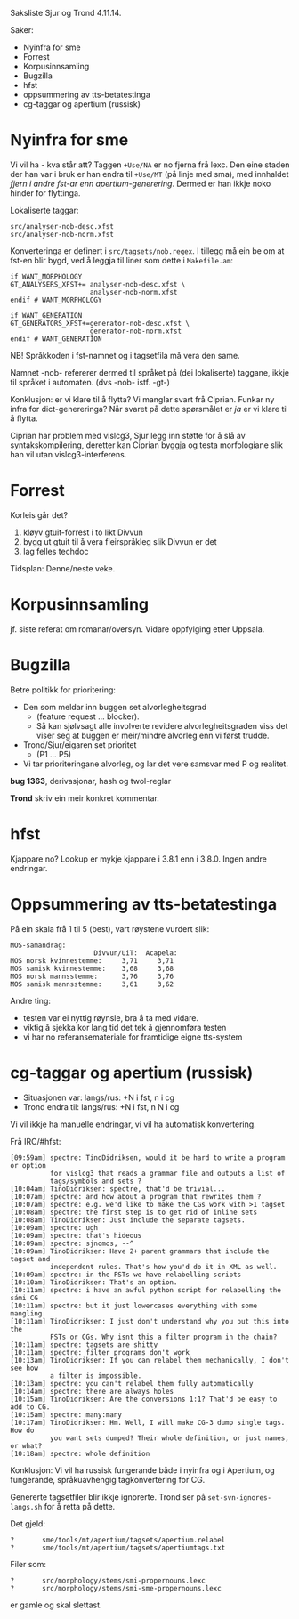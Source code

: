 Saksliste Sjur og Trond 4.11.14.

Saker:

* Nyinfra for sme
* Forrest
* Korpusinnsamling
* Bugzilla
* hfst
* oppsummering av tts-betatestinga
* cg-taggar og apertium (russisk)

# Nyinfra for sme

Vi vil ha - kva står att?
Taggen `+Use/NA` er no fjerna frå lexc. Den eine staden der han var i
bruk er han endra til `+Use/MT` (på linje med sma), med innhaldet
*fjern i andre fst-ar enn apertium-generering*.
Dermed er han ikkje noko hinder for flyttinga.

Lokaliserte taggar:

```
src/analyser-nob-desc.xfst
src/analyser-nob-norm.xfst
```

Konverteringa er definert i `src/tagsets/nob.regex`.
I tillegg må ein be om at
fst-en blir bygd, ved å leggja til liner som dette i `Makefile.am`:

```
if WANT_MORPHOLOGY
GT_ANALYSERS_XFST+= analyser-nob-desc.xfst \
					analyser-nob-norm.xfst
endif # WANT_MORPHOLOGY

if WANT_GENERATION
GT_GENERATORS_XFST+=generator-nob-desc.xfst \
					generator-nob-norm.xfst
endif # WANT_GENERATION
```

NB! Språkkoden i fst-namnet og i tagsetfila må vera den same.

Namnet -nob- refererer dermed til språket på
(dei lokaliserte) taggane, ikkje til språket i automaten.
(dvs -nob- istf. -gt-)

Konklusjon: er vi klare til å flytta?
Vi manglar svart frå Ciprian. Funkar ny infra for dict-genereringa?
Når svaret på dette spørsmålet er *ja* er vi klare til å flytta.

Ciprian har problem med vislcg3, Sjur legg inn støtte for å slå av
syntakskompilering, deretter kan Ciprian byggja og testa morfologiane slik
han vil utan vislcg3-interferens.

# Forrest

Korleis går det?

1. kløyv gtuit-forrest i to likt Divvun
1. bygg ut gtuit til å vera fleirspråkleg slik Divvun er det
1. lag felles techdoc

Tidsplan: Denne/neste veke.

# Korpusinnsamling

jf. siste referat om romanar/oversyn.
Vidare oppfylging etter Uppsala.

# Bugzilla

Betre politikk for prioritering:

* Den som meldar inn buggen set alvorlegheitsgrad
    -  (feature request ... blocker).
    - Så kan sjølvsagt
   alle involverte revidere alvorlegheitsgraden viss det
   viser seg at buggen er meir/mindre alvorleg enn vi
   først trudde.
* Trond/Sjur/eigaren set prioritet
    - (P1 ... P5)
* Vi tar prioriteringane alvorleg, og lar det
  vere samsvar med P og realitet.

**bug 1363**, derivasjonar, hash og twol-reglar

**Trond** skriv ein meir konkret kommentar.

# hfst

Kjappare no? Lookup er mykje kjappare i 3.8.1 enn i 3.8.0. Ingen andre
endringar.

# Oppsummering av tts-betatestinga

På ein skala frå 1 til 5 (best), vart røystene vurdert slik:

```
MOS-samandrag:
                     Divvun/UiT:  Acapela:
MOS norsk kvinnestemme:     3,71     3,71
MOS samisk kvinnestemme:    3,68     3,68
MOS norsk mannsstemme:      3,76     3,76
MOS samisk mannsstemme:     3,61     3,62
```

Andre ting:

* testen var ei nyttig røynsle, bra å ta med vidare.
* viktig å sjekka kor lang tid det tek å gjennomføra testen
* vi har no referansemateriale for framtidige eigne tts-system

# cg-taggar og apertium (russisk)

* Situasjonen var: langs/rus: +N i fst, n i cg
* Trond endra til: langs/rus: +N i fst, n N i cg

Vi vil ikkje ha manuelle endringar, vi vil ha automatisk konvertering.

Frå IRC/#hfst:

```
[09:59am] spectre: TinoDidriksen, would it be hard to write a program or option
		  for vislcg3 that reads a grammar file and outputs a list of
		  tags/symbols and sets ?
[10:04am] TinoDidriksen: spectre, that'd be trivial...
[10:07am] spectre: and how about a program that rewrites them ?
[10:07am] spectre: e.g. we'd like to make the CGs work with >1 tagset
[10:08am] spectre: the first step is to get rid of inline sets
[10:08am] TinoDidriksen: Just include the separate tagsets.
[10:09am] spectre: ugh
[10:09am] spectre: that's hideous
[10:09am] spectre: sjnomos, --^
[10:09am] TinoDidriksen: Have 2+ parent grammars that include the tagset and
		  independent rules. That's how you'd do it in XML as well.
[10:09am] spectre: in the FSTs we have relabelling scripts
[10:10am] TinoDidriksen: That's an option.
[10:11am] spectre: i have an awful python script for relabelling the sámi CG
[10:11am] spectre: but it just lowercases everything with some mangling
[10:11am] TinoDidriksen: I just don't understand why you put this into the
		  FSTs or CGs. Why isnt this a filter program in the chain?
[10:11am] spectre: tagsets are shitty
[10:11am] spectre: filter programs don't work
[10:13am] TinoDidriksen: If you can relabel them mechanically, I don't see how
		  a filter is impossible.
[10:13am] spectre: you can't relabel them fully automatically
[10:14am] spectre: there are always holes
[10:15am] TinoDidriksen: Are the conversions 1:1? That'd be easy to add to CG.
[10:15am] spectre: many:many
[10:17am] TinoDidriksen: Hm. Well, I will make CG-3 dump single tags. How do
		  you want sets dumped? Their whole definition, or just names, or what?
[10:18am] spectre: whole definition
```

Konklusjon: Vi vil ha russisk fungerande både i nyinfra og i Apertium,
og fungerande, språkuavhengig tagkonvertering for CG.

Genererte tagsetfiler blir ikkje ignorerte.
Trond ser på `set-svn-ignores-langs.sh` for å retta på dette.

Det gjeld:
```
?       sme/tools/mt/apertium/tagsets/apertium.relabel
?       sme/tools/mt/apertium/tagsets/apertiumtags.txt
```

Filer som:

```
?       src/morphology/stems/smi-propernouns.lexc
?       src/morphology/stems/smi-sme-propernouns.lexc
```

er gamle og skal slettast.

